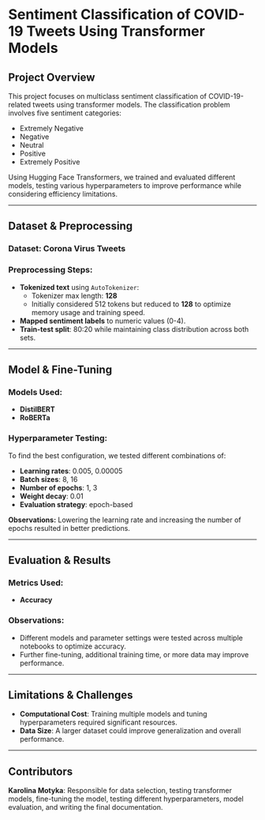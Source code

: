 # Sentiment Classification of COVID-19 Tweets Using Transformer Models

## Project Overview
This project focuses on multiclass sentiment classification of COVID-19-related tweets using transformer models. The classification problem involves five sentiment categories:
- Extremely Negative
- Negative
- Neutral
- Positive
- Extremely Positive

Using Hugging Face Transformers, we trained and evaluated different models, testing various hyperparameters to improve performance while considering efficiency limitations.

---

## Dataset & Preprocessing
### Dataset: Corona Virus Tweets

### Preprocessing Steps:
- **Tokenized text** using `AutoTokenizer`:
  - Tokenizer max length: **128**
  - Initially considered 512 tokens but reduced to **128** to optimize memory usage and training speed.
- **Mapped sentiment labels** to numeric values (0-4).
- **Train-test split**: 80:20 while maintaining class distribution across both sets.

---

## Model & Fine-Tuning
### Models Used:
- **DistilBERT**
- **RoBERTa**

### Hyperparameter Testing:
To find the best configuration, we tested different combinations of:
- **Learning rates**: 0.005, 0.00005
- **Batch sizes**: 8, 16
- **Number of epochs**: 1, 3
- **Weight decay**: 0.01
- **Evaluation strategy**: epoch-based

**Observations:** Lowering the learning rate and increasing the number of epochs resulted in better predictions.

---

## Evaluation & Results
### Metrics Used:
- **Accuracy**

### Observations:
- Different models and parameter settings were tested across multiple notebooks to optimize accuracy.
- Further fine-tuning, additional training time, or more data may improve performance.

---

## Limitations & Challenges
- **Computational Cost**: Training multiple models and tuning hyperparameters required significant resources.
- **Data Size**: A larger dataset could improve generalization and overall performance.

---

## Contributors
**Karolina Motyka**: Responsible for data selection, testing transformer models, fine-tuning the model, testing different hyperparameters, model evaluation, and writing the final documentation.

